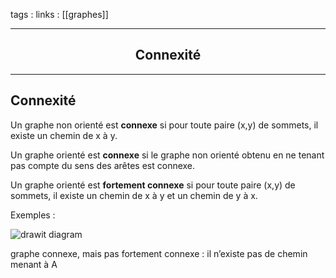 tags : 
links : [[graphes]]

****

<h2 style="text-align: center;"> Connexité </h2>

****


## Connexité

Un graphe non orienté est **connexe** si pour toute paire (x,y) de sommets, il existe un chemin de x à y.

Un graphe orienté est **connexe** si le graphe non orienté obtenu en ne tenant pas compte du sens des arêtes est connexe.

Un graphe orienté est **fortement connexe** si pour toute paire (x,y) de sommets, il existe un chemin de x à y et un chemin de y à x.

Exemples :

![](https://info.blaisepascal.fr/wp-content/uploads/2021/01/drawit-diagram-117.png "drawit diagram")

graphe connexe, mais pas fortement connexe : il n’existe pas de chemin menant à A